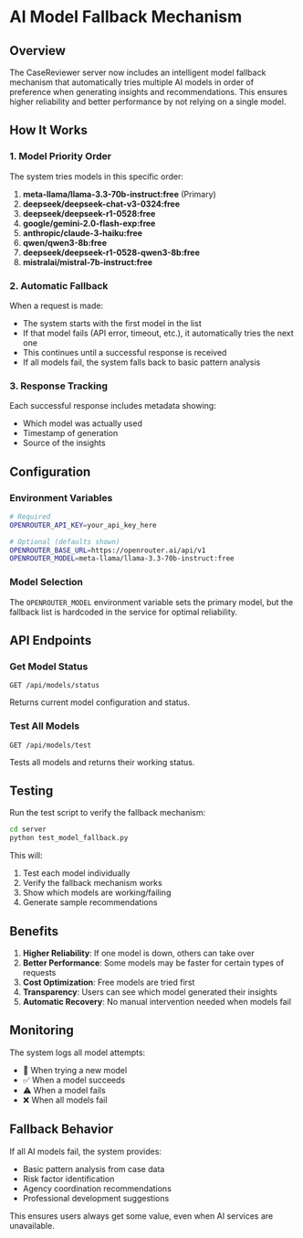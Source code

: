 # AI Model Fallback Mechanism

## Overview

The CaseReviewer server now includes an intelligent model fallback mechanism that automatically tries multiple AI models in order of preference when generating insights and recommendations. This ensures higher reliability and better performance by not relying on a single model.

## How It Works

### 1. Model Priority Order

The system tries models in this specific order:

1. **meta-llama/llama-3.3-70b-instruct:free** (Primary)
2. **deepseek/deepseek-chat-v3-0324:free**
3. **deepseek/deepseek-r1-0528:free**
4. **google/gemini-2.0-flash-exp:free**
5. **anthropic/claude-3-haiku:free**
6. **qwen/qwen3-8b:free**
7. **deepseek/deepseek-r1-0528-qwen3-8b:free**
8. **mistralai/mistral-7b-instruct:free**

### 2. Automatic Fallback

When a request is made:
- The system starts with the first model in the list
- If that model fails (API error, timeout, etc.), it automatically tries the next one
- This continues until a successful response is received
- If all models fail, the system falls back to basic pattern analysis

### 3. Response Tracking

Each successful response includes metadata showing:
- Which model was actually used
- Timestamp of generation
- Source of the insights

## Configuration

### Environment Variables

```bash
# Required
OPENROUTER_API_KEY=your_api_key_here

# Optional (defaults shown)
OPENROUTER_BASE_URL=https://openrouter.ai/api/v1
OPENROUTER_MODEL=meta-llama/llama-3.3-70b-instruct:free
```

### Model Selection

The `OPENROUTER_MODEL` environment variable sets the primary model, but the fallback list is hardcoded in the service for optimal reliability.

## API Endpoints

### Get Model Status
```
GET /api/models/status
```
Returns current model configuration and status.

### Test All Models
```
GET /api/models/test
```
Tests all models and returns their working status.

## Testing

Run the test script to verify the fallback mechanism:

```bash
cd server
python test_model_fallback.py
```

This will:
1. Test each model individually
2. Verify the fallback mechanism works
3. Show which models are working/failing
4. Generate sample recommendations

## Benefits

1. **Higher Reliability**: If one model is down, others can take over
2. **Better Performance**: Some models may be faster for certain types of requests
3. **Cost Optimization**: Free models are tried first
4. **Transparency**: Users can see which model generated their insights
5. **Automatic Recovery**: No manual intervention needed when models fail

## Monitoring

The system logs all model attempts:
- 🔄 When trying a new model
- ✅ When a model succeeds
- ⚠️ When a model fails
- ❌ When all models fail

## Fallback Behavior

If all AI models fail, the system provides:
- Basic pattern analysis from case data
- Risk factor identification
- Agency coordination recommendations
- Professional development suggestions

This ensures users always get some value, even when AI services are unavailable.
